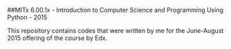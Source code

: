 ##MITx 6.00.1x - Introduction to Computer Science and Programming Using Python - 2015

This repository contains codes that were written by me for the June-August 2015 offering of the course by Edx.
